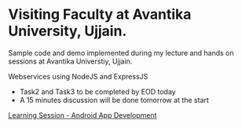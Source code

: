 # Visiting Faculty at Avantika University, Ujjain.
Sample code and demo implemented during my lecture and hands on sessions at Avantika Universtiy, Ujjain.

Webservices using NodeJS and ExpressJS
- Task2 and Task3 to be completed by EOD today
- A 15 minutes discussion will be done tomorrow at the start


[Learning Session - Android App Development](https://docs.google.com/document/d/1AdCDFhRYe8r0I3EAuJ3L9zW20DRi4nLJIrTrnHAPqKE/edit#)